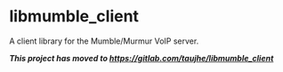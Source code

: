 # libmumble_client
A client library for the Mumble/Murmur VoIP server.

***This project has moved to https://gitlab.com/taujhe/libmumble_client***
